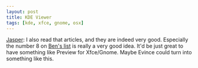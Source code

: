 ```yaml
---
layout: post
title: KDE Viewer
tags: [kde, xfce, gnome, osx]
---
```


<a href="http://blog.xfce.org/index.php?p=85">Jasper</a>: I also read that articles, and they are indeed very good. Especially the number 8 on <a href="http://www.icefox.net/articles/kdeosx.php">Ben's list</a> is really a very good idea. It'd be just great to have something like Preview for Xfce/Gnome. Maybe Evince could turn into something like this.

